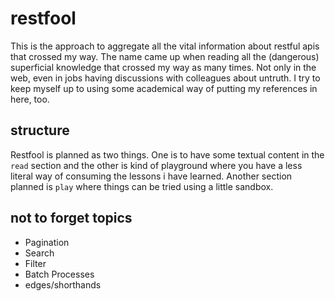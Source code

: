 # restfool

This is the approach to aggregate all the vital information about restful apis that crossed my way. The name came up when reading all the (dangerous) superficial knowledge that crossed my way as many times. Not only in the web, even in jobs having discussions with colleagues about untruth. I try to keep myself up to using some academical way of putting my references in here, too.

## structure
Restfool is planned as two things. One is to have some textual content in the `read` section and the other is kind of playground where you have a less literal way of consuming the lessons i have learned. Another section planned is `play` where things can be tried using a little sandbox.

## not to forget topics
- Pagination
- Search
- Filter
- Batch Processes
- edges/shorthands

